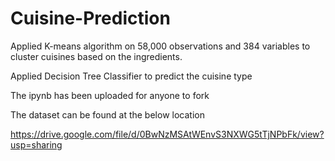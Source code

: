# Cuisine-Prediction

Applied K-means algorithm on 58,000 observations and 384 variables to cluster cuisines based on the ingredients. 

Applied Decision Tree Classifier to predict the cuisine type

The ipynb has been uploaded for anyone to fork

The dataset can be found at the below location

https://drive.google.com/file/d/0BwNzMSAtWEnvS3NXWG5tTjNPbFk/view?usp=sharing
